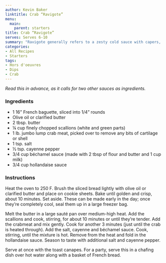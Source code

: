 ```yaml
---
author: Kevin Baker
linktitle: Crab “Ravigote”
menu:
  main:
    parent: starters
title: Crab “Ravigote”
serves: Serves 6-10
summary: "Ravigote generally refers to a zesty cold sauce with capers, herbs and shallots…which is nothing like the (deliciously rich) recipe below, but this warm dip is what they serve as “Crab Ravigote” at the venerable Galatoire’s on Bourbon Street in New Orleans, and who am I to argue? This is great for a party."
categories:
- All Recipes
- Starters
tags: 
- Hors d'oeuvres 
- Dips
- Crab
---
```

*Read this in advance, as it calls for two other sauces as ingredients.*

### Ingredients

<div class="ingredient-list">

* 1 16” French baguette, sliced into 1/4” rounds  
* Olive oil or clarified butter  
* 2 tbsp. butter  
* ¼ cup finely chopped scallions (white and green parts)  
* 1 lb. jumbo lump crab meat, picked over to remove any bits of cartilage or shell  
* 1 tsp. salt  
* ½ tsp. cayenne pepper  
* 3/4 cup béchamel sauce (made with 2 tbsp of flour and butter and 1 cup milk)  
* 3/4 cup hollandaise sauce    

</div>

### Instructions

Heat the oven to 250 F. Brush the sliced bread lightly with olive oil or clarified butter and place on cookie sheets.  Bake until golden and crisp, about 10 minutes.  Set aside. These can be made early in the day; once they’re completely cool, seal them up in a large freezer bag.

Melt the butter in a large sauté pan over medium-high heat. Add the scallions and cook, stirring, for about 10 minutes or until they’re tender.  Add the crabmeat and mix gently. Cook for another 3 minutes (just until the crab is heated through). Add the salt, cayenne and béchamel sauce. Cook, stirring, until the mixture is hot. Remove from the heat and fold in the hollandaise sauce. Season to taste with additional salt and cayenne pepper.

Serve at once with the toast canapes. For a party, serve this in a chafing dish over hot water along with a basket of French bread.